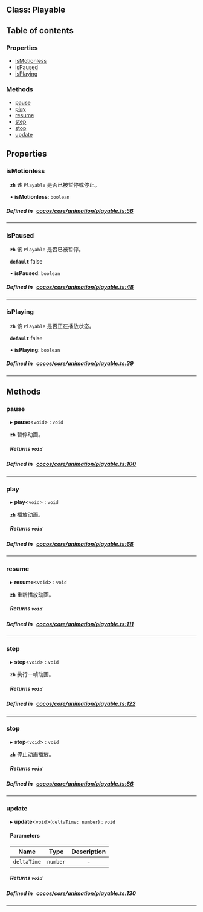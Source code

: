 
## Class: Playable





<div class="table-of-content">
<h2>Table of contents</h2>


### Properties

- [ isMotionless](#isMotionless)
- [ isPaused](#isPaused)
- [ isPlaying](#isPlaying)

### Methods

- [ pause](#pause)
- [ play](#play)
- [ resume](#resume)
- [ step](#step)
- [ stop](#stop)
- [ update](#update)
</div>

## Properties


### isMotionless
<div style="margin-left: 10px;">




**`zh`** 该 `Playable` 是否已被暂停或停止。





•  **isMotionless**:
 ``boolean`` 
</div>

##### Defined in &nbsp;   [cocos/core/animation/playable.ts:56](https://github.com/cocos-creator/engine/blob/c7bf6b8a9/cocos/core/animation/playable.ts#L56)&nbsp;


___


### isPaused
<div style="margin-left: 10px;">




**`zh`** 该 `Playable` 是否已被暂停。




**`default`** false





•  **isPaused**:
 ``boolean`` 
</div>

##### Defined in &nbsp;   [cocos/core/animation/playable.ts:48](https://github.com/cocos-creator/engine/blob/c7bf6b8a9/cocos/core/animation/playable.ts#L48)&nbsp;


___


### isPlaying
<div style="margin-left: 10px;">




**`zh`** 该 `Playable` 是否正在播放状态。




**`default`** false





•  **isPlaying**:
 ``boolean`` 
</div>

##### Defined in &nbsp;   [cocos/core/animation/playable.ts:39](https://github.com/cocos-creator/engine/blob/c7bf6b8a9/cocos/core/animation/playable.ts#L39)&nbsp;


___

<!---->
## Methods

### pause
<div style="margin-left: 10px;">

▸   **pause**<`void`\> : `void`




**`zh`** 暂停动画。





<!---->
<!--    #### Returns `void` -->
<!---->


##### Returns `void`




</div>

##### Defined in &nbsp;   [cocos/core/animation/playable.ts:100](https://github.com/cocos-creator/engine/blob/c7bf6b8a9/cocos/core/animation/playable.ts#L100)&nbsp;
___
### play
<div style="margin-left: 10px;">

▸   **play**<`void`\> : `void`




**`zh`** 播放动画。





<!---->
<!--    #### Returns `void` -->
<!---->


##### Returns `void`




</div>

##### Defined in &nbsp;   [cocos/core/animation/playable.ts:68](https://github.com/cocos-creator/engine/blob/c7bf6b8a9/cocos/core/animation/playable.ts#L68)&nbsp;
___
### resume
<div style="margin-left: 10px;">

▸   **resume**<`void`\> : `void`




**`zh`** 重新播放动画。





<!---->
<!--    #### Returns `void` -->
<!---->


##### Returns `void`




</div>

##### Defined in &nbsp;   [cocos/core/animation/playable.ts:111](https://github.com/cocos-creator/engine/blob/c7bf6b8a9/cocos/core/animation/playable.ts#L111)&nbsp;
___
### step
<div style="margin-left: 10px;">

▸   **step**<`void`\> : `void`




**`zh`** 执行一帧动画。





<!---->
<!--    #### Returns `void` -->
<!---->


##### Returns `void`




</div>

##### Defined in &nbsp;   [cocos/core/animation/playable.ts:122](https://github.com/cocos-creator/engine/blob/c7bf6b8a9/cocos/core/animation/playable.ts#L122)&nbsp;
___
### stop
<div style="margin-left: 10px;">

▸   **stop**<`void`\> : `void`




**`zh`** 停止动画播放。





<!---->
<!--    #### Returns `void` -->
<!---->


##### Returns `void`




</div>

##### Defined in &nbsp;   [cocos/core/animation/playable.ts:86](https://github.com/cocos-creator/engine/blob/c7bf6b8a9/cocos/core/animation/playable.ts#L86)&nbsp;
___
### update
<div style="margin-left: 10px;">

▸   **update**<`void`\>(`deltaTime: number`) : `void`




<!---->
<!--    #### Returns `void` -->
<!---->

#### Parameters

| Name | Type | Description |
| :------: | :------: | :------: |
| `deltaTime` | `number` | - |



##### Returns `void`




</div>

##### Defined in &nbsp;   [cocos/core/animation/playable.ts:130](https://github.com/cocos-creator/engine/blob/c7bf6b8a9/cocos/core/animation/playable.ts#L130)&nbsp;
___
<!---->



